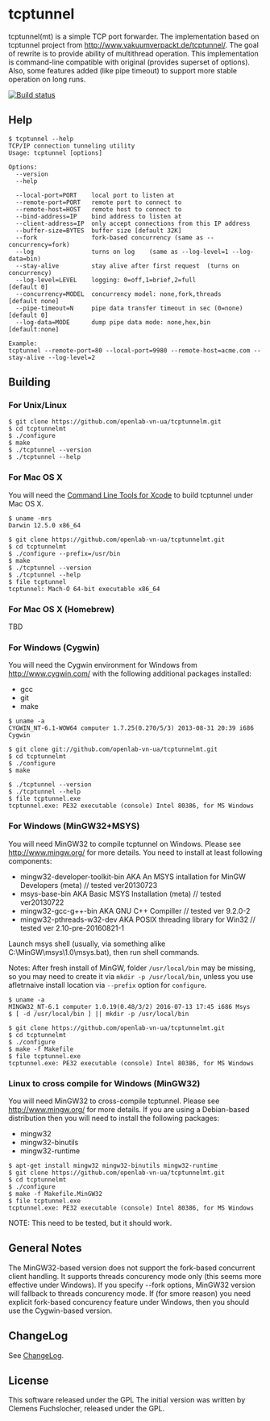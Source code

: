 # tcptunnel

tcptunnel(mt) is a simple TCP port forwarder.
The implementation based on tcptunnel project from http://www.vakuumverpackt.de/tcptunnel/.
The goal of rewrite is to provide ability of multithread operation.
This implementation is command-line compatible with original (provides superset of options).
Also, some features added  (like pipe timeout) to support more stable operation on long runs.

[![Build status](https://github.com/openlab-vn-ua/tcptunnelm/workflows/build/badge.svg)](https://github.com/openlab-vn-ua/tcptunnelm/actions?query=workflow%3Abuild)

## Help

```
$ tcptunnel --help
TCP/IP connection tunneling utility
Usage: tcptunnel [options]

Options:
  --version
  --help

  --local-port=PORT    local port to listen at
  --remote-port=PORT   remote port to connect to
  --remote-host=HOST   remote host to connect to
  --bind-address=IP    bind address to listen at
  --client-address=IP  only accept connections from this IP address
  --buffer-size=BYTES  buffer size [default 32K]
  --fork               fork-based concurrency (same as --concurrency=fork)
  --log                turns on log    (same as --log-level=1 --log-data=bin)
  --stay-alive         stay alive after first request  (turns on concurrency)
  --log-level=LEVEL    logging: 0=off,1=brief,2=full              [default 0]
  --concurrency=MODEL  concurrency model: none,fork,threads    [default none]
  --pipe-timeout=N     pipe data transfer timeout in sec (0=none) [default 0]
  --log-data=MODE      dump pipe data mode: none,hex,bin       [default:none]

Example:
tcptunnel --remote-port=80 --local-port=9980 --remote-host=acme.com --stay-alive --log-level=2
```

## Building

### For Unix/Linux

```
$ git clone https://github.com/openlab-vn-ua/tcptunnelm.git
$ cd tcptunnelmt
$ ./configure
$ make
$ ./tcptunnel --version
$ ./tcptunnel --help
```

### For Mac OS X

You will need the [Command Line Tools for Xcode](https://developer.apple.com/xcode/) to build tcptunnel under Mac OS X.

```
$ uname -mrs
Darwin 12.5.0 x86_64

$ git clone https://github.com/openlab-vn-ua/tcptunnelmt.git
$ cd tcptunnelmt
$ ./configure --prefix=/usr/bin
$ make
$ ./tcptunnel --version
$ ./tcptunnel --help
$ file tcptunnel
tcptunnel: Mach-O 64-bit executable x86_64
```

### For Mac OS X (Homebrew)

TBD

### For Windows (Cygwin)

You will need the Cygwin environment for Windows from http://www.cygwin.com/ with the following additional packages installed:

* gcc
* git
* make

```
$ uname -a
CYGWIN_NT-6.1-WOW64 computer 1.7.25(0.270/5/3) 2013-08-31 20:39 i686 Cygwin

$ git clone git://github.com/openlab-vn-ua/tcptunnelmt.git
$ cd tcptunnelmt
$ ./configure
$ make

$ ./tcptunnel --version
$ ./tcptunnel --help
$ file tcptunnel.exe
tcptunnel.exe: PE32 executable (console) Intel 80386, for MS Windows
```

### For Windows (MinGW32+MSYS)

You will need MinGW32 to compile tcptunnel on Windows. 
Please see http://www.mingw.org/ for more details. 
You need to install at least following components:

* mingw32-developer-toolkit-bin AKA An MSYS intallation for MinGW Developers (meta) // tested ver20130723
* msys-base-bin AKA Basic MSYS Installation (meta) // tested ver20130722
* mingw32-gcc-g++-bin AKA GNU C++ Compiller // tested ver 9.2.0-2
* mingw32-pthreads-w32-dev AKA POSIX threading library for Win32 // tested ver 2.10-pre-20160821-1

Launch msys shell (usually, via something alike C:\MinGW\msys\1.0\msys.bat), then run shell commands. 

Notes:
After fresh install of MinGW, folder `/usr/local/bin` may be missing, 
so you may need to create it via `mkdir -p /usr/local/bin`, 
unless you use afletrnaive install location via `--prefix` option for `configure`.

```
$ uname -a
MINGW32_NT-6.1 computer 1.0.19(0.48/3/2) 2016-07-13 17:45 i686 Msys
$ [ -d /usr/local/bin ] || mkdir -p /usr/local/bin

$ git clone https://github.com/openlab-vn-ua/tcptunnelmt.git
$ cd tcptunnelmt
$ ./configure
$ make -f Makefile
$ file tcptunnel.exe
tcptunnel.exe: PE32 executable (console) Intel 80386, for MS Windows
```

### Linux to cross compile for Windows (MinGW32)

You will need MinGW32 to cross-compile tcptunnel. 
Please see http://www.mingw.org/ for more details. 
If you are using a Debian-based distribution then you will need to install the following packages:

* mingw32
* mingw32-binutils
* mingw32-runtime

```
$ apt-get install mingw32 mingw32-binutils mingw32-runtime
$ git clone https://github.com/openlab-vn-ua/tcptunnelmt.git
$ cd tcptunnelmt
$ ./configure
$ make -f Makefile.MinGW32
$ file tcptunnel.exe
tcptunnel.exe: PE32 executable (console) Intel 80386, for MS Windows
```

NOTE: This need to be tested, but it should work.

## General Notes

The MinGW32-based version does not support the fork-based concurrent client handling.
It supports threads concurency mode only (this seems more effective under Windows).
If you specify --fork options, MinGW32 version will fallback to threads concurency mode.
If (for smore reason) you need explicit fork-based concurency feature under Windows, then you should use the Cygwin-based version.

## ChangeLog

See [ChangeLog](https://raw.github.com/openlab-vn-ua/tcptunnelmt/master/ChangeLog).

## License

This software released under the GPL
The initial version was written by Clemens Fuchslocher, released under the GPL.

